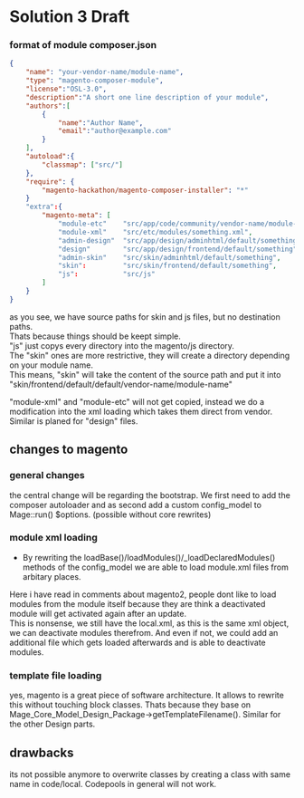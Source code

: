 
# Solution 3 Draft






### format of module composer.json


```json
{
    "name": "your-vendor-name/module-name",
    "type": "magento-composer-module",
    "license":"OSL-3.0",
    "description":"A short one line description of your module",
    "authors":[
        {
            "name":"Author Name",
            "email":"author@example.com"
        }
    ],
    "autoload":{
        "classmap": ["src/"]
    },
    "require": {
        "magento-hackathon/magento-composer-installer": "*"
    }
    "extra":{
        "magento-meta": [
            "module-etc"    "src/app/code/community/vendor-name/module-name/etc"
            "module-xml"    "src/etc/modules/something.xml",
            "admin-design"  "src/app/design/adminhtml/default/something"
            "design"        "src/app/design/frontend/default/something"
            "admin-skin"    "src/skin/adminhtml/default/something",
            "skin":         "src/skin/frontend/default/something",
            "js":           "src/js"
        ]
    }
}
```

as you see, we have source paths for skin and js files, but no destination paths.  
Thats because things should be keept simple.  
"js" just copys every directory into the magento/js directory.  
The "skin" ones are more restrictive, they will create a directory depending on your module name.  
This means, "skin" will take the content of the source path and put it into "skin/frontend/default/default/vendor-name/module-name"

"module-xml" and "module-etc" will not get copied, instead we do a modification into the xml loading which takes them
direct from vendor.
Similar is planed for "design" files.



## changes to magento

### general changes

the central change will be regarding the bootstrap.
We first need to add the composer autoloader
and as second add a custom config_model to Mage::run() $options. (possible without core rewrites)


### module xml loading

* By rewriting the loadBase()/loadModules()/_loadDeclaredModules() methods
of the config_model we are able to load module.xml files from arbitary places.

Here i have read in comments about magento2, people dont like to load modules from the module itself because they
are think a deactivated module will get activated again after an update.  
This is nonsense, we still have the local.xml, as this is the same xml object, we can deactivate modules therefrom.
And even if not, we could add an additional file which gets loaded afterwards and is able to deactivate modules.

### template file loading

yes, magento is a great piece of software architecture. It allows to rewrite this without touching block classes.
Thats because they base on Mage_Core_Model_Design_Package->getTemplateFilename().
Similar for the other Design parts.


## drawbacks

its not possible anymore to overwrite classes by creating a class with same name in code/local.
Codepools in general will not work.


